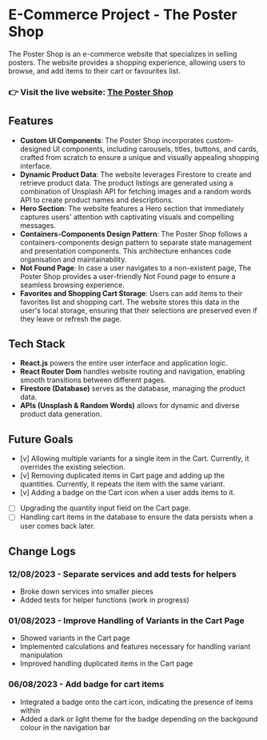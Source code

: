 # E-Commerce Project - The Poster Shop

The Poster Shop is an e-commerce website that specializes in selling posters. The website provides a shopping experience, allowing users to browse, and add items to their cart or favourites list.

### 👉 Visit the live website: [The Poster Shop](https://thepostershop.netlify.app/)

## Features

- **Custom UI Components**: The Poster Shop incorporates custom-designed UI components, including carousels, titles, buttons, and cards, crafted from scratch to ensure a unique and visually appealing shopping interface.
- **Dynamic Product Data**: The website leverages Firestore to create and retrieve product data. The product listings are generated using a combination of Unsplash API for fetching images and a random words API to create product names and descriptions.
- **Hero Section**: The website features a Hero section that immediately captures users' attention with captivating visuals and compelling messages.
- **Containers-Components Design Pattern**: The Poster Shop follows a containers-components design pattern to separate state management and presentation components. This architecture enhances code organisation and maintainability.
- **Not Found Page**: In case a user navigates to a non-existent page, The Poster Shop provides a user-friendly Not Found page to ensure a seamless browsing experience.
- **Favorites and Shopping Cart Storage**: Users can add items to their favorites list and shopping cart. The website stores this data in the user's local storage, ensuring that their selections are preserved even if they leave or refresh the page.

## Tech Stack

- **React.js** powers the entire user interface and application logic.
- **React Router Dom** handles website routing and navigation, enabling smooth transitions between different pages.
- **Firestore (Database)** serves as the database, managing the product data.
- **APIs (Unsplash & Random Words)** allows for dynamic and diverse product data generation.

## Future Goals

- [v] Allowing multiple variants for a single item in the Cart. Currently, it overrides the existing selection.
- [v] Removing duplicated items in Cart page and adding up the quantities. Currently, it repeats the item with the same variant.
- [v] Adding a badge on the Cart icon when a user adds items to it.
- [ ] Upgrading the quantity input field on the Cart page.
- [ ] Handling cart items in the database to ensure the data persists when a user comes back later.

## Change Logs

### 12/08/2023 - Separate services and add tests for helpers

- Broke down services into smaller pieces
- Added tests for helper functions (work in progress)

### 01/08/2023 - Improve Handling of Variants in the Cart Page

- Showed variants in the Cart page
- Implemented calculations and features necessary for handling variant manipulation
- Improved handling duplicated items in the Cart page

### 06/08/2023 - Add badge for cart items

- Integrated a badge onto the cart icon, indicating the presence of items within
- Added a dark or light theme for the badge depending on the backgound colour in the navigation bar
